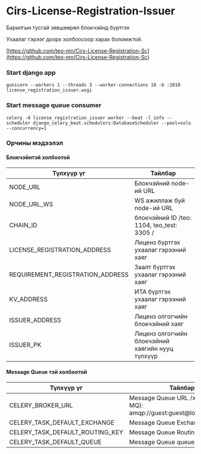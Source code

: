 # Cirs-License-Registration-Issuer
Барилгын тусгай зөвшөөрөл блокчэйнд бүртгэх

Ухаалаг гэрээг доорх холбоосоор харах боломжтой.

[https://github.com/teo-mn/Cirs-License-Registration-Sc](https://github.com/teo-mn/Cirs-License-Registration-Sc)

### Start django app

```
gunicorn --workers 1 --threads 3 --worker-connections 10 -b :1010 license_registration_issuer.wsgi
```

### Start message queue consumer

```
celery -A license_registration_issuer worker --beat -l info --scheduler django_celery_beat.schedulers:DatabaseScheduler --pool=solo --concurrency=1
```
### Орчины мэдээлэл

#### Блокчэйнтэй холбоотой

| Түлхүүр үг    | Тайлбар |
| -------- | ------- |
| NODE_URL  | Блокчэйний node-ий URL    |
| NODE_URL_WS | WS ажиллаж буй node-ий URL     |
| CHAIN_ID    | блокчэйний ID /teo: 1104, teo_test: 3305 /    |
| LICENSE_REGISTRATION_ADDRESS    | Лиценз бүртгэх ухаалаг гэрээний хаяг    |
| REQUIREMENT_REGISTRATION_ADDRESS    | Заалт бүртгэх ухаалаг гэрээний хаяг    |
| KV_ADDRESS    | ИТА бүртгэх ухаалаг гэрээний хаяг    |
| ISSUER_ADDRESS    | Лиценз олгогчийн блокчэйний хаяг    |
| ISSUER_PK    | Лиценз олгогчийн блокчэйний хаягийн нууц түлхүүр    |

#### Message Queue тэй холбоотой

| Түлхүүр үг    | Тайлбар |
| -------- | ------- |
| CELERY_BROKER_URL  | Message Queue URL /жишээ (rabbit MQ): amqp://guest:guest@localhost:5672/    |
| CELERY_TASK_DEFAULT_EXCHANGE |   Message Queue Exchange   |
| CELERY_TASK_DEFAULT_ROUTING_KEY    | Message Queue Routing Key   |
| CELERY_TASK_DEFAULT_QUEUE    | Message Queue queue name   |
